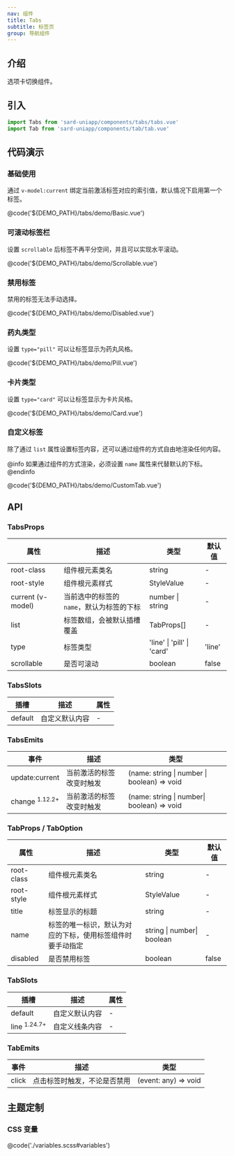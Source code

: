 ```yaml
---
nav: 组件
title: Tabs
subtitle: 标签页
group: 导航组件
---
```


## 介绍

选项卡切换组件。

## 引入

```ts
import Tabs from 'sard-uniapp/components/tabs/tabs.vue'
import Tab from 'sard-uniapp/components/tab/tab.vue'
```

## 代码演示

### 基础使用

通过 `v-model:current` 绑定当前激活标签对应的索引值，默认情况下启用第一个标签。

@code('${DEMO_PATH}/tabs/demo/Basic.vue')

### 可滚动标签栏

设置 `scrollable` 后标签不再平分空间，并且可以实现水平滚动。

@code('${DEMO_PATH}/tabs/demo/Scrollable.vue')

### 禁用标签

禁用的标签无法手动选择。

@code('${DEMO_PATH}/tabs/demo/Disabled.vue')

### 药丸类型

设置 `type="pill"` 可以让标签显示为药丸风格。

@code('${DEMO_PATH}/tabs/demo/Pill.vue')

### 卡片类型

设置 `type="card"` 可以让标签显示为卡片风格。

@code('${DEMO_PATH}/tabs/demo/Card.vue')

### 自定义标签

除了通过 `list` 属性设置标签内容，还可以通过组件的方式自由地渲染任何内容。

@info
如果通过组件的方式渲染，必须设置 `name` 属性来代替默认的下标。
@endinfo

@code('${DEMO_PATH}/tabs/demo/CustomTab.vue')

## API

### TabsProps

| 属性              | 描述                                      | 类型                       | 默认值 |
| ----------------- | ----------------------------------------- | -------------------------- | ------ |
| root-class        | 组件根元素类名                            | string                     | -      |
| root-style        | 组件根元素样式                            | StyleValue                 | -      |
| current (v-model) | 当前选中的标签的 `name`，默认为标签的下标 | number \| string           | -      |
| list              | 标签数组，会被默认插槽覆盖                | TabProps[]                 | -      |
| type              | 标签类型                                  | 'line' \| 'pill' \| 'card' | 'line' |
| scrollable        | 是否可滚动                                | boolean                    | false  |

### TabsSlots

| 插槽    | 描述           | 属性 |
| ------- | -------------- | ---- |
| default | 自定义默认内容 | -    |

### TabsEmits

| 事件                      | 描述                     | 类型                                        |
| ------------------------- | ------------------------ | ------------------------------------------- |
| update:current            | 当前激活的标签改变时触发 | (name: string \| number \| boolean) => void |
| change <sup>1.12.2+</sup> | 当前激活的标签改变时触发 | (name: string \| number\| boolean) => void  |

### TabProps / TabOption

| 属性       | 描述                                                       | 类型                       | 默认值 |
| ---------- | ---------------------------------------------------------- | -------------------------- | ------ |
| root-class | 组件根元素类名                                             | string                     | -      |
| root-style | 组件根元素样式                                             | StyleValue                 | -      |
| title      | 标签显示的标题                                             | string                     | -      |
| name       | 标签的唯一标识，默认为对应的下标，使用标签组件时要手动指定 | string \| number\| boolean | -      |
| disabled   | 是否禁用标签                                               | boolean                    | false  |

### TabSlots

| 插槽                    | 描述           | 属性 |
| ----------------------- | -------------- | ---- |
| default                 | 自定义默认内容 | -    |
| line <sup>1.24.7+</sup> | 自定义线条内容 | -    |

### TabEmits

| 事件  | 描述                         | 类型                 |
| ----- | ---------------------------- | -------------------- |
| click | 点击标签时触发，不论是否禁用 | (event: any) => void |

## 主题定制

### CSS 变量

@code('./variables.scss#variables')
